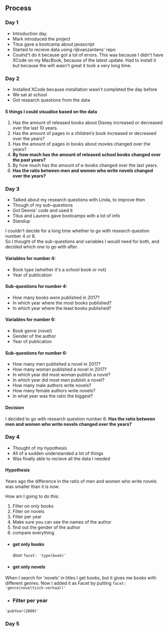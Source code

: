 ## Process

### Day 1

- Introduction day.
- Mark introduced the project
- Titus gave a bootcamp about javascript
- Started to recieve data using rijkvanzantens' repo
- Coulnd't do it because got a lot of errors. This was because I didn't have XCode on my MacBook, because of the latest update. Had to install it but because the wifi wasn't great it took a very long time.

### Day 2
- Installed XCode because installation wasn't completed the day before
- We sat at school
- Got research questions from the data

#### 5 things I could visualise based on the data

1. Has the amount of released books about Disney increased or decreased over the last 10 years.
2. Has the amount of pages in a children’s book increased or decreased over the years?
3. Has the amount of pages in books about movies changed over the years?
4. __By how much has the amount of released school books changed over the past years?__
5. By how much has the amount of e-books changed over the last years.
6. __Has the ratio between men and women who write novels changed over the years?__



### Day 3

- Talked about my research questions with Linda, to improve then
- Though of my sub-questions
- Got Dennis' code and used it
- Titus and Laurens gave bootcamps with a lot of info
- Standup

I couldn't decide for a long time whether to go with research question number 4 or 6.  
So I thought of the sub-questions and variables I would need for both, and decided which one to go with after.

#### Variables for number 4:
- Book type (whether it's a school book or not)
- Year of publication

#### Sub-questions for number 4:
- How many books were published in 2017?
- In which year where the most books published?
- In which year where the least books published?

#### Variables for number 6:
- Book genre (novel)
- Gender of the author
- Year of publication

#### Sub-questions for number 6:
- How many men published a novel in 2017?
- How many woman published a novel in 2017?
- In which year did most woman publish a novel?
- In which year did most men publish a novel?
- How many male authors write novels?
- How many female authors write novels?
- In what year was the ratio the biggest?


#### Decision
I decided to go with research question number 6:
__Has the ratio between men and women who write novels changed over the years?__

### Day 4

- Thought of my hypothesis
- All of a sudden understanded a lot of things
- Was finally able to recieve all the data I needed

#### Hypothesis
Years ago the difference in the ratio of men and women who write novels was smaller than it is now.

How am I going to do this:
1. Filter on only books
2. Filter on novels
3. Filter per year
4. Make sure you can see the names of the author
5. find out the gender of the author
6. compare everything


- #### get only books
  door `facet: 'type(book)'`
- #### get only novels
When I search for 'novels' in titles I get books, but it gives me books with different genres. Now I added it as Facet by putting `facet: 'genre(noveltisch-verhaal)'`
- ### Filter per year
`'pubYear(2000)'`


### Day 5
